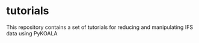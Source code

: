 # tutorials
This repository contains a set of tutorials for reducing and manipulating IFS data using PyKOALA
